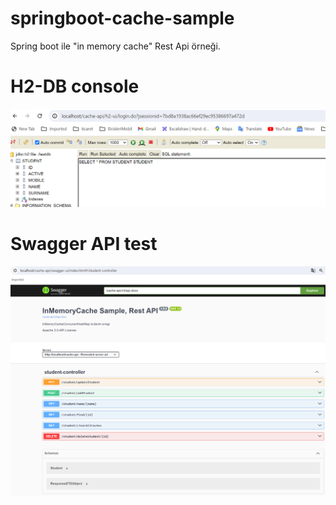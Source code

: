 # springboot-cache-sample
Spring boot ile "in memory cache" Rest Api örneği.

# H2-DB  console
![img.png](img.png)

# Swagger API test
![img_1.png](img_1.png)


